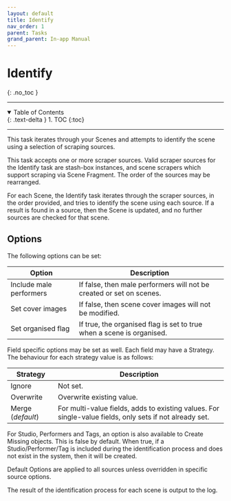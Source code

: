 ```yaml
---
layout: default
title: Identify
nav_order: 1
parent: Tasks
grand_parent: In-app Manual
---
```


# **Identify**
{: .no_toc }

---

<details open markdown="block">
  <summary>
    Table of Contents
  </summary>
  {: .text-delta }
1. TOC
{:toc}
</details>

---

This task iterates through your Scenes and attempts to identify the scene using a selection of scraping sources.

This task accepts one or more scraper sources. Valid scraper sources for the Identify task are stash-box instances, and scene scrapers which support scraping via Scene Fragment. The order of the sources may be rearranged.

For each Scene, the Identify task iterates through the scraper sources, in the order provided, and tries to identify the scene using each source. If a result is found in a source, then the Scene is updated, and no further sources are checked for that scene.

## Options

The following options can be set:

| Option | Description |
|--------|-------------|
| Include male performers | If false, then male performers will not be created or set on scenes. |
| Set cover images | If false, then scene cover images will not be modified. |
| Set organised flag | If true, the organised flag is set to true when a scene is organised. |

Field specific options may be set as well. Each field may have a Strategy. The behaviour for each strategy value is as follows:

| Strategy | Description |
|----------|-------------|
| Ignore | Not set. |
| Overwrite | Overwrite existing value. |
| Merge (*default*) | For multi-value fields, adds to existing values. For single-value fields, only sets if not already set. |

For Studio, Performers and Tags, an option is also available to Create Missing objects. This is false by default. When true, if a Studio/Performer/Tag is included during the identification process and does not exist in the system, then it will be created.

Default Options are applied to all sources unless overridden in specific source options. 

The result of the identification process for each scene is output to the log.
